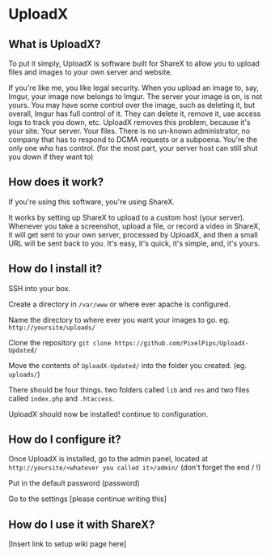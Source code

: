 # UploadX #

## What is UploadX?
To put it simply, UploadX is software built for ShareX to allow you to upload files and images to your own server and website.

If you're like me, you like legal security. When you upload an image to, say, Imgur, your image now belongs to Imgur. The server your image is on, is not yours. You may have some control over the image, such as deleting it, but overall, Imgur has full control of it. They can delete it, remove it, use access logs to track you down, etc. UploadX removes this problem, because it's your site. Your server. Your files. There is no un-known administrator, no company that has to respond to DCMA requests or a subpoena. You're the only one who has control. (for the most part, your server host can still shut you down if they want to)

## How does it work?
If you're using this software, you're using ShareX.

It works by setting up ShareX to upload to a custom host (your server). Whenever you take a screenshot, upload a file, or record a video in ShareX, it will get sent to your own server, processed by UploadX, and then a small URL will be sent back to you. It's easy, it's quick, it's simple, and, it's yours.

## How do I install it?

SSH into your box.

Create a directory in `/var/www` or where ever apache is configured.

Name the directory to where ever you want your images to go. eg. `http://yoursite/uploads/` 

Clone the repository `git clone https://github.com/PixelPips/UploadX-Updated/`

Move the contents of `UploadX-Updated/` into the folder you created. (eg. `uploads/`)

There should be four things. two folders called `lib` and `res` and two files called `index.php` and `.htaccess`.

UploadX should now be installed! continue to configuration.

## How do I configure it?

Once UploadX is installed, go to the admin panel, located at `http://yoursite/<whatever you called it>/admin/` (don't forget the end / !)

Put in the default password (password)

Go to the settings [please continue writing this]

## How do I use it with ShareX?
[Insert link to setup wiki page here]
